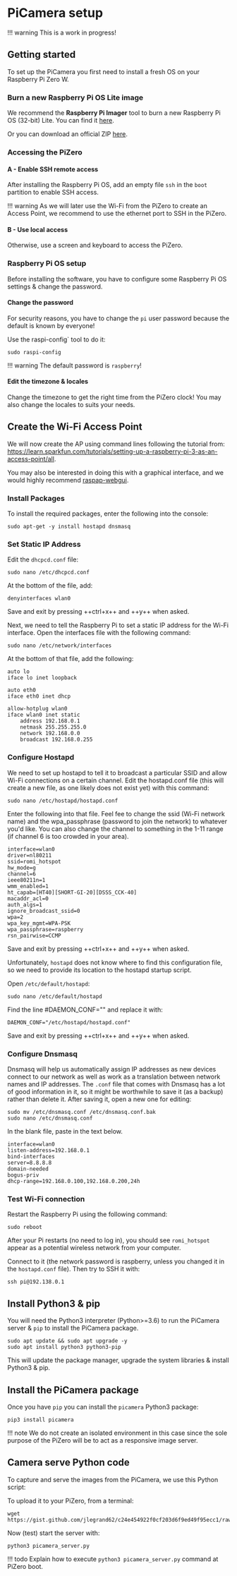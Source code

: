 # PiCamera setup

!!! warning
    This is a work in progress!

## Getting started

To set up the PiCamera you first need to install a fresh OS on your Raspberry Pi Zero W.

### Burn a new Raspberry Pi OS Lite image

We recommend the **Raspberry Pi Imager** tool to burn a new Raspberry Pi OS (32-bit) Lite.
You can find it [here](https://www.raspberrypi.org/downloads/).

Or you can download an official ZIP [here](https://www.raspberrypi.org/downloads/raspberry-pi-os/).

### Accessing the PiZero

#### A - Enable SSH remote access

After installing the Raspberry Pi OS, add an empty file `ssh` in the `boot` partition to enable SSH access.

!!! warning
    As we will later use the Wi-Fi from the PiZero to create an Access Point, we recommend to use the ethernet port to SSH in the PiZero.

#### B - Use local access

Otherwise, use a screen and keyboard to access the PiZero.

### Raspberry Pi OS setup

Before installing the software, you have to configure some Raspberry Pi OS settings & change the password.

#### Change the password

For security reasons, you have to change the `pi` user password because the default is known by everyone!

Use the raspi-config` tool to do it:

```shell
sudo raspi-config
```

!!! warning
    The default password is `raspberry`!

#### Edit the timezone & locales

Change the timezone to get the right time from the PiZero clock!
You may also change the locales to suits your needs.

## Create the Wi-Fi Access Point

We will now create the AP using command lines following the tutorial from: https://learn.sparkfun.com/tutorials/setting-up-a-raspberry-pi-3-as-an-access-point/all.

You may also be interested in doing this with a graphical interface, and we would highly recommend [raspap-webgui](https://github.com/billz/raspap-webgui).

### Install Packages

To install the required packages, enter the following into the console:

```shell
sudo apt-get -y install hostapd dnsmasq
```

### Set Static IP Address

Edit the `dhcpcd.conf` file:

```shell
sudo nano /etc/dhcpcd.conf
```

At the bottom of the file, add:

```
denyinterfaces wlan0
```

Save and exit by pressing ++ctrl+x++ and ++y++ when asked.

Next, we need to tell the Raspberry Pi to set a static IP address for the Wi-Fi interface.
Open the interfaces file with the following command:

```shell
sudo nano /etc/network/interfaces
```

At the bottom of that file, add the following:

```
auto lo
iface lo inet loopback

auto eth0
iface eth0 inet dhcp

allow-hotplug wlan0
iface wlan0 inet static
    address 192.168.0.1
    netmask 255.255.255.0
    network 192.168.0.0
    broadcast 192.168.0.255
```

### Configure Hostapd
We need to set up hostapd to tell it to broadcast a particular SSID and allow Wi-Fi connections on a certain channel.
Edit the hostapd.conf file (this will create a new file, as one likely does not exist yet) with this command:
```
sudo nano /etc/hostapd/hostapd.conf
```
Enter the following into that file.
Feel fee to change the ssid (Wi-Fi network name) and the wpa_passphrase (password to join the network) to whatever you'd like.
You can also change the channel to something in the 1-11 range (if channel 6 is too crowded in your area).
```
interface=wlan0
driver=nl80211
ssid=romi_hotspot
hw_mode=g
channel=6
ieee80211n=1
wmm_enabled=1
ht_capab=[HT40][SHORT-GI-20][DSSS_CCK-40]
macaddr_acl=0
auth_algs=1
ignore_broadcast_ssid=0
wpa=2
wpa_key_mgmt=WPA-PSK
wpa_passphrase=raspberry
rsn_pairwise=CCMP
```

Save and exit by pressing ++ctrl+x++ and ++y++ when asked.

Unfortunately, `hostapd` does not know where to find this configuration file, so we need to provide its location to the hostapd startup script.

Open `/etc/default/hostapd`:

```shell
sudo nano /etc/default/hostapd
```

Find the line #DAEMON_CONF="" and replace it with:

```
DAEMON_CONF="/etc/hostapd/hostapd.conf"
```

Save and exit by pressing ++ctrl+x++ and ++y++ when asked.

### Configure Dnsmasq
Dnsmasq will help us automatically assign IP addresses as new devices connect to our network as well as work as a translation between network names and IP addresses.
The `.conf` file that comes with Dnsmasq has a lot of good information in it, so it might be worthwhile to save it (as a backup) rather than delete it.
After saving it, open a new one for editing:

```shell
sudo mv /etc/dnsmasq.conf /etc/dnsmasq.conf.bak
sudo nano /etc/dnsmasq.conf
```

In the blank file, paste in the text below.

```
interface=wlan0 
listen-address=192.168.0.1
bind-interfaces 
server=8.8.8.8
domain-needed
bogus-priv
dhcp-range=192.168.0.100,192.168.0.200,24h
```

### Test Wi-Fi connection

Restart the Raspberry Pi using the following command:

```shell
sudo reboot
```

After your Pi restarts (no need to log in), you should see `romi_hotspot` appear as a potential wireless network from your computer.

Connect to it (the network password is raspberry, unless you changed it in the `hostapd.conf` file).
Then try to SSH it with:

```shell
ssh pi@192.138.0.1
```

## Install Python3 & pip

You will need the Python3 interpreter (Python>=3.6) to run the PiCamera server & `pip` to install the PiCamera package.

```shell
sudo apt update && sudo apt upgrade -y
sudo apt install python3 python3-pip
```

This will update the package manager, upgrade the system libraries & install Python3 & pip.

## Install the PiCamera package

Once you have `pip` you can install the `picamera` Python3 package:

```shell
pip3 install picamera
```

!!! note
    We do not create an isolated environment in this case since the sole purpose of the PiZero will be to act as a responsive image server.

## Camera serve Python code

To capture and serve the images from the PiCamera, we use this Python script:

<script src="https://gist.github.com/jlegrand62/c24e454922f0cf203d6f9ed49f95ecc1.js"></script>

To upload it to your PiZero, from a terminal:

```shell
wget https://gist.github.com/jlegrand62/c24e454922f0cf203d6f9ed49f95ecc1/raw/c4cda40ff56984188dca928693852f3f7a317fa4/picamera_server.py
```

Now (test) start the server with:

```shell
python3 picamera_server.py
``` 

!!! todo
    Explain how to execute `python3 picamera_server.py` command at PiZero boot.